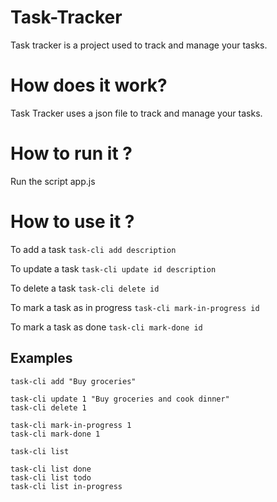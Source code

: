 # Task-Tracker

Task tracker is a project used to track and manage your tasks.

# How does it work?

Task Tracker uses a json file to track and manage your tasks.

# How to run it ?

Run the script app.js

# How to use it ?

To add a task
`task-cli add description`

To update a task
`task-cli update id description`

To delete a task
`task-cli delete id`

To mark a task as in progress
`task-cli mark-in-progress id`

To mark a task as done
`task-cli mark-done id`

## Examples
```
task-cli add "Buy groceries"

task-cli update 1 "Buy groceries and cook dinner"
task-cli delete 1

task-cli mark-in-progress 1
task-cli mark-done 1

task-cli list

task-cli list done
task-cli list todo
task-cli list in-progress
```
